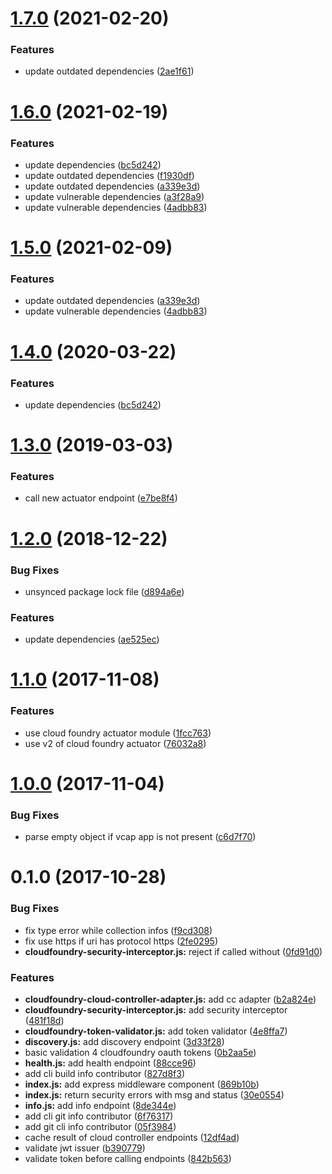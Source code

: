 # [1.7.0](https://github.com/stfsy/express-cloudfoundry-actuator-middleware/compare/v1.6.0...v1.7.0) (2021-02-20)


### Features

* update outdated dependencies ([2ae1f61](https://github.com/stfsy/express-cloudfoundry-actuator-middleware/commit/2ae1f61205e594938083c7792da641ee4213bc23))



# [1.6.0](https://github.com/stfsy/express-cloudfoundry-actuator-middleware/compare/v1.3.0...v1.6.0) (2021-02-19)


### Features

* update dependencies ([bc5d242](https://github.com/stfsy/express-cloudfoundry-actuator-middleware/commit/bc5d242e5667dc9b051c5572166f09bcb3631f4d))
* update outdated dependencies ([f1930df](https://github.com/stfsy/express-cloudfoundry-actuator-middleware/commit/f1930df3b0470502f76e8f0515958e8527e6f78b))
* update outdated dependencies ([a339e3d](https://github.com/stfsy/express-cloudfoundry-actuator-middleware/commit/a339e3d95db17d4e2f4587047361c8f52e6390e9))
* update vulnerable dependencies ([a3f28a9](https://github.com/stfsy/express-cloudfoundry-actuator-middleware/commit/a3f28a93d21d15b7e7686bd92672342b7e1872fd))
* update vulnerable dependencies ([4adbb83](https://github.com/stfsy/express-cloudfoundry-actuator-middleware/commit/4adbb83149516ea102f6788e3f6d27fb5aa35757))



# [1.5.0](https://github.com/stfsy/express-cloudfoundry-actuator-middleware/compare/v1.4.0...v1.5.0) (2021-02-09)


### Features

* update outdated dependencies ([a339e3d](https://github.com/stfsy/express-cloudfoundry-actuator-middleware/commit/a339e3d95db17d4e2f4587047361c8f52e6390e9))
* update vulnerable dependencies ([4adbb83](https://github.com/stfsy/express-cloudfoundry-actuator-middleware/commit/4adbb83149516ea102f6788e3f6d27fb5aa35757))



<a name="1.4.0"></a>
# [1.4.0](https://github.com/stfsy/express-cloudfoundry-actuator-middleware/compare/v1.3.0...v1.4.0) (2020-03-22)


### Features

* update dependencies ([bc5d242](https://github.com/stfsy/express-cloudfoundry-actuator-middleware/commit/bc5d242))



<a name="1.3.0"></a>
# [1.3.0](https://github.com/stfsy/express-cloudfoundry-actuator-middleware/compare/v1.2.0...v1.3.0) (2019-03-03)


### Features

* call new actuator endpoint ([e7be8f4](https://github.com/stfsy/express-cloudfoundry-actuator-middleware/commit/e7be8f4))



<a name="1.2.0"></a>
# [1.2.0](https://github.com/stfsy/express-cloudfoundry-actuator-middleware/compare/v1.1.0...v1.2.0) (2018-12-22)


### Bug Fixes

* unsynced package lock file ([d894a6e](https://github.com/stfsy/express-cloudfoundry-actuator-middleware/commit/d894a6e))


### Features

* update dependencies ([ae525ec](https://github.com/stfsy/express-cloudfoundry-actuator-middleware/commit/ae525ec))



<a name="1.1.0"></a>
# [1.1.0](https://github.com/stfsy/express-cloudfoundry-actuator-middleware/compare/v1.0.0...v1.1.0) (2017-11-08)


### Features

* use cloud foundry actuator module ([1fcc763](https://github.com/stfsy/express-cloudfoundry-actuator-middleware/commit/1fcc763))
* use v2 of cloud foundry actuator ([76032a8](https://github.com/stfsy/express-cloudfoundry-actuator-middleware/commit/76032a8))



<a name="1.0.0"></a>
# [1.0.0](https://github.com/stfsy/express-cloudfoundry-actuator-middleware/compare/v0.1.0...v1.0.0) (2017-11-04)


### Bug Fixes

* parse empty object if vcap app is not present ([c6d7f70](https://github.com/stfsy/express-cloudfoundry-actuator-middleware/commit/c6d7f70))



<a name="0.1.0"></a>
# 0.1.0 (2017-10-28)


### Bug Fixes

* fix type error while collection infos ([f9cd308](https://github.com/stfsy/express-cloudfoundry-actuator-middleware/commit/f9cd308))
* fix use https if uri has protocol https ([2fe0295](https://github.com/stfsy/express-cloudfoundry-actuator-middleware/commit/2fe0295))
* **cloudfoundry-security-interceptor.js:** reject if called without ([0fd91d0](https://github.com/stfsy/express-cloudfoundry-actuator-middleware/commit/0fd91d0))


### Features

* **cloudfoundry-cloud-controller-adapter.js:** add cc adapter ([b2a824e](https://github.com/stfsy/express-cloudfoundry-actuator-middleware/commit/b2a824e))
* **cloudfoundry-security-interceptor.js:** add security interceptor ([481f18d](https://github.com/stfsy/express-cloudfoundry-actuator-middleware/commit/481f18d))
* **cloudfoundry-token-validator.js:** add token validator ([4e8ffa7](https://github.com/stfsy/express-cloudfoundry-actuator-middleware/commit/4e8ffa7))
* **discovery.js:** add discovery endpoint ([3d33f28](https://github.com/stfsy/express-cloudfoundry-actuator-middleware/commit/3d33f28))
* basic validation 4 cloudfoundry oauth tokens ([0b2aa5e](https://github.com/stfsy/express-cloudfoundry-actuator-middleware/commit/0b2aa5e))
* **health.js:** add health endpoint ([88cce96](https://github.com/stfsy/express-cloudfoundry-actuator-middleware/commit/88cce96))
* add cli build info contributor ([827d8f3](https://github.com/stfsy/express-cloudfoundry-actuator-middleware/commit/827d8f3))
* **index.js:** add express middleware component ([869b10b](https://github.com/stfsy/express-cloudfoundry-actuator-middleware/commit/869b10b))
* **index.js:** return security errors with msg and status ([30e0554](https://github.com/stfsy/express-cloudfoundry-actuator-middleware/commit/30e0554))
* **info.js:** add info endpoint ([8de344e](https://github.com/stfsy/express-cloudfoundry-actuator-middleware/commit/8de344e))
* add cli git info contributor ([6f76317](https://github.com/stfsy/express-cloudfoundry-actuator-middleware/commit/6f76317))
* add git cli info contributor ([05f3984](https://github.com/stfsy/express-cloudfoundry-actuator-middleware/commit/05f3984))
* cache result of cloud controller endpoints ([12df4ad](https://github.com/stfsy/express-cloudfoundry-actuator-middleware/commit/12df4ad))
* validate jwt issuer ([b390779](https://github.com/stfsy/express-cloudfoundry-actuator-middleware/commit/b390779))
* validate token before calling endpoints ([842b563](https://github.com/stfsy/express-cloudfoundry-actuator-middleware/commit/842b563))




